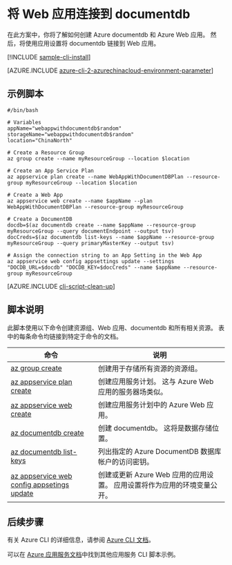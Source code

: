 <properties
    pageTitle="Azure CLI 脚本示例 - 将 Web 应用连接到 documentdb | Azure"
    description="Azure CLI 脚本示例 - 将 Web 应用连接到 documentdb"
    services="appservice"
    documentationcenter="appservice"
    author="syntaxc4"
    manager="erikre"
    editor=""
    tags="azure-service-management"
    translationtype="Human Translation" />
<tags
    ms.assetid="bbbdbc42-efb5-4b4f-8ba6-c03c9d16a7ea"
    ms.service="app-service"
    ms.devlang="multiple"
    ms.topic="article"
    ms.tgt_pltfrm="na"
    ms.workload="web"
    ms.date="03/20/2017"
    wacn.date="04/24/2017"
    ms.author="cfowler"
    ms.sourcegitcommit="a114d832e9c5320e9a109c9020fcaa2f2fdd43a9"
    ms.openlocfilehash="94697f00dd82d87d1887b0eed1b88e6a0219e1f4"
    ms.lasthandoff="04/14/2017" />

# <a name="connect-a-web-app-to-a-documentdb"></a>将 Web 应用连接到 documentdb

在此方案中，你将了解如何创建 Azure documentdb 和 Azure Web 应用。 然后，将使用应用设置将 documentdb 链接到 Web 应用。

[!INCLUDE [sample-cli-install](../../includes/sample-cli-install.md)]

[AZURE.INCLUDE [azure-cli-2-azurechinacloud-environment-parameter](../../includes/azure-cli-2-azurechinacloud-environment-parameter.md)]

## <a name="sample-script"></a>示例脚本

    #/bin/bash

    # Variables
    appName="webappwithdocumentdb$random"
    storageName="webappwithdocumentdb$random"
    location="ChinaNorth"

    # Create a Resource Group 
    az group create --name myResourceGroup --location $location

    # Create an App Service Plan
    az appservice plan create --name WebAppWithDocumentDBPlan --resource-group myResourceGroup --location $location

    # Create a Web App
    az appservice web create --name $appName --plan WebAppWithDocumentDBPlan --resource-group myResourceGroup 

    # Create a DocumentDB
    docdb=$(az documentdb create --name $appName --resource-group myResourceGroup --query documentEndpoint --output tsv)
    docCreds=$(az documentdb list-keys --name $appName --resource-group myResourceGroup --query primaryMasterKey --output tsv)

    # Assign the connection string to an App Setting in the Web App
    az appservice web config appsettings update --settings "DOCDB_URL=$docdb" "DOCDB_KEY=$docCreds" --name $appName --resource-group myResourceGroup

[AZURE.INCLUDE [cli-script-clean-up](../../includes/cli-script-clean-up.md)]

## <a name="script-explanation"></a>脚本说明

此脚本使用以下命令创建资源组、Web 应用、documentdb 和所有相关资源。 表中的每条命令均链接到特定于命令的文档。

| 命令 | 说明 |
|---|---|
| [az group create](https://docs.microsoft.com/zh-cn/cli/azure/group#create) | 创建用于存储所有资源的资源组。 |
| [az appservice plan create](https://docs.microsoft.com/zh-cn/cli/azure/appservice/plan#create) | 创建应用服务计划。 这与 Azure Web 应用的服务器场类似。 |
| [az appservice web create](https://docs.microsoft.com/zh-cn/cli/azure/appservice/web#create) | 创建应用服务计划中的 Azure Web 应用。 |
| [az documentdb create](https://docs.microsoft.com/zh-cn/cli/azure/documentdb#create) | 创建 documentdb。 这将是数据存储位置。 |
| [az documentdb list-keys](https://docs.microsoft.com/zh-cn/cli/azure/documentdb#list-keys) | 列出指定的 Azure DocumentDB 数据库帐户的访问密钥。 |
| [az appservice web config appsetings update](https://docs.microsoft.com/zh-cn/cli/azure/appservice/web/config/appsettings#update) | 创建或更新 Azure Web 应用的应用设置。 应用设置将作为应用的环境变量公开。 |

## <a name="next-steps"></a>后续步骤

有关 Azure CLI 的详细信息，请参阅 [Azure CLI 文档](https://docs.microsoft.com/zh-cn/cli/azure/overview)。

可以在 [Azure 应用服务文档](/documentation/articles/app-service-cli-samples/)中找到其他应用服务 CLI 脚本示例。